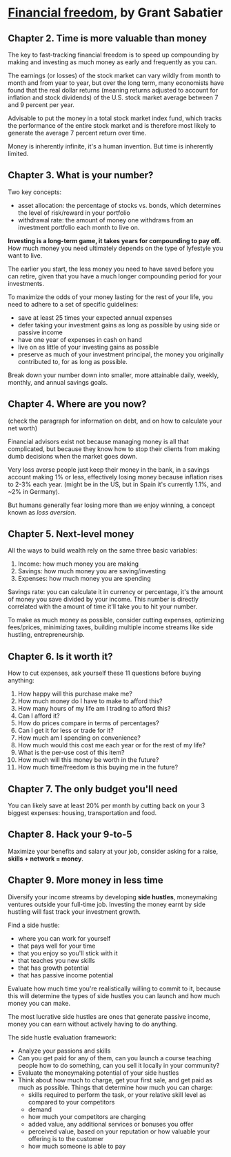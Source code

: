 # [Financial freedom](https://www.goodreads.com/book/show/40491946-financial-freedom), by Grant Sabatier

## Chapter 2. Time is more valuable than money

The key to fast-tracking financial freedom is to speed up compounding by making and investing as much money as early and frequently as you can.

The earnings (or losses) of the stock market can vary wildly from month to month and from year to year, but over the long term, many economists have found that the real dollar returns (meaning returns adjusted to account for inflation and stock dividends) of the U.S. stock market average between 7 and 9 percent per year.

Advisable to put the money in a total stock market index fund, which tracks the performance of the entire stock market and is therefore most likely to generate the average 7 percent return over time.

Money is inherently infinite, it's a human invention. But time is inherently limited.

## Chapter 3. What is your number?

Two key concepts:

* asset allocation: the percentage of stocks vs. bonds, which determines the level of risk/reward in your portfolio
* withdrawal rate: the amount of money one withdraws from an investment portfolio each month to live on.

**Investing is a long-term game, it takes years for compounding to pay off.** How much money you need ultimately depends on the type of lyfestyle you want to live.

The earlier you start, the less money you need to have saved before you can retire, given that you have a much longer compounding period for your investments.

To maximize the odds of your money lasting for the rest of your life, you need to adhere to a set of specific guidelines:

* save at least 25 times your expected annual expenses
* defer taking your investment gains as long as possible by using side or passive income
* have one year of expenses in cash on hand
* live on as little of your investing gains as possible
* preserve as much of your investment principal, the money you originally contributed to, for as long as possible.

Break down your number down into smaller, more attainable daily, weekly, monthly, and annual savings goals.

## Chapter 4. Where are you now?

(check the paragraph for information on debt, and on how to calculate your net worth)

Financial advisors exist not because managing money is all that complicated, but because they know how to stop their clients from making dumb decisions when the market goes down.

Very loss averse people just keep their money in the bank, in a savings account making 1% or less, effectively losing money because inflation rises to 2-3% each year. (might be in the US, but in Spain it's currently 1.1%, and ~2% in Germany).

But humans generally fear losing more than we enjoy winning, a concept known as *loss aversion*.

## Chapter 5. Next-level money

All the ways to build wealth rely on the same three basic variables:

1. Income: how much money you are making
2. Savings: how much money you are saving/investing
3. Expenses: how much money you are spending

Savings rate: you can calculate it in currency or percentage, it's the amount of money you save divided by your income. This number is directly correlated with the amount of time it'll take you to hit your number.

To make as much money as possible, consider cutting expenses, optimizing fees/prices, minimizing taxes, building multiple income streams like side hustling, entrepreneurship.

## Chapter 6. Is it worth it?

How to cut expenses, ask yourself these 11 questions before buying anything:

1. How happy will this purchase make me?
2. How much money do I have to make to afford this?
3. How many hours of my life am I trading to afford this?
4. Can I afford it?
5. How do prices compare in terms of percentages?
6. Can I get it for less or trade for it?
7. How much am I spending on convenience?
8. How much would this cost me each year or for the rest of my life?
9. What is the per-use cost of this item?
10. How much will this money be worth in the future?
11. How much time/freedom is this buying me in the future?

## Chapter 7. The only budget you'll need

You can likely save at least 20% per month by cutting back on your 3 biggest expenses: housing, transportation and food.

## Chapter 8. Hack your 9-to-5

Maximize your benefits and salary at your job, consider asking for a raise, **skills + network = money**.

## Chapter 9. More money in less time

Diversify your income streams by developing **side hustles**, moneymaking ventures outside your full-time job. Investing the money earnt by side hustling will fast track your investment growth.

Find a side hustle:

* where you can work for yourself
* that pays well for your time
* that you enjoy so you'll stick with it
* that teaches you new skills
* that has growth potential
* that has passive income potential

Evaluate how much time you're realistically willing to commit to it, because this will determine the types of side hustles you can launch and how much money you can make.

The most lucrative side hustles are ones that generate passive income, money you can earn without actively having to do anything.

The side hustle evaluation framework:

* Analyze your passions and skills
* Can you get paid for any of them, can you launch a course teaching people how to do something, can you sell it locally in your community?
* Evaluate the moneymaking potential of your side hustles
* Think about how much to charge, get your first sale, and get paid as much as possible. Things that determine how much you can charge:
    - skills required to perform the task, or your relative skill level as compared to your competitors
    - demand
    - how much your competitors are charging
    - added value, any additional services or bonuses you offer
    - perceived value, based on your reputation or how valuable your offering is to the customer
    - how much someone is able to pay


